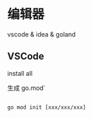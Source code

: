 # 编辑器

vscode & idea & goland

## VSCode

install all

生成 go.mod`

```shell

go mod init [xxx/xxx/xxx]


```
